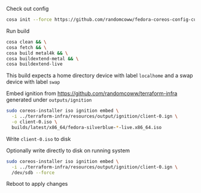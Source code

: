 Check out config
```bash
cosa init --force https://github.com/randomcoww/fedora-coreos-config-custom.git builds/client
```

Run build
```bash
cosa clean && \
cosa fetch && \
cosa build metal4k && \
cosa buildextend-metal && \
cosa buildextend-live
```

This build expects a home directory device with label `localhome` and a swap device with label `swap`

Embed ignition from https://github.com/randomcoww/terraform-infra generated under `outputs/ignition`
```bash
sudo coreos-installer iso ignition embed \
  -i ../terraform-infra/resources/output/ignition/client-0.ign \
  -o client-0.iso \
  builds/latest/x86_64/fedora-silverblue-*-live.x86_64.iso
```
Write `client-0.iso` to disk

Optionally write directly to disk on running system
```bash
sudo coreos-installer iso ignition embed \
  -i ../terraform-infra/resources/output/ignition/client-0.ign \
  /dev/sdb --force
```
Reboot to apply changes
